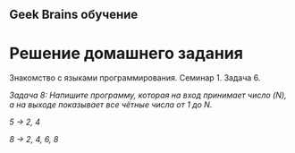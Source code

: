 ## Geek Brains обучение
# Решение домашнего задания
Знакомство с языками программирования. Семинар 1. Задача 6. 

*Задача 8: Напишите программу, которая на вход принимает число (N), а на выходе показывает все чётные числа от 1 до N.*

*5 -> 2, 4*

*8 -> 2, 4, 6, 8*
